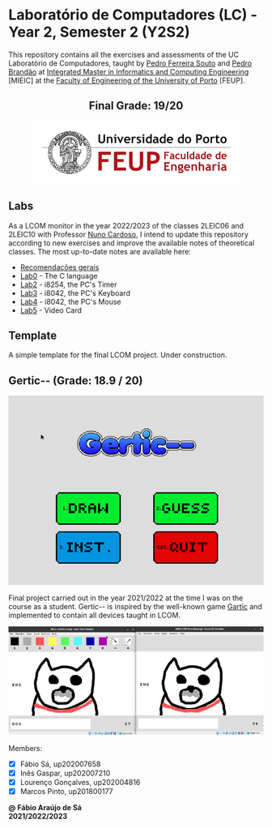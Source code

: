 # Laboratório de Computadores (LC) - Year 2, Semester 2 (Y2S2)

This repository contains all the exercises and assessments of the UC Laboratório de Computadores, taught by [Pedro Ferreira Souto](https://sigarra.up.pt/feup/pt/func_geral.formview?p_codigo=238172) and [Pedro Brandão](https://sigarra.up.pt/feup/pt/func_geral.formview?p_codigo=246574) at [Integrated Master in Informatics and Computing Engineering](https://sigarra.up.pt/feup/pt/cur_geral.cur_view?pv_curso_id=742) [MIEIC] at the [Faculty of Engineering of the University of Porto](https://sigarra.up.pt/feup/pt/web_page.Inicial) [FEUP]. <br>

<h2 align = "center" >Final Grade: 19/20</h2>
<p align = "center" >
  <img 
       title = "FEUP logo"
       src = "Images//FEUP_Logo.png" 
       alt = "FEUP Logo" 
       />
</p>

## Labs

As a LCOM monitor in the year 2022/2023 of the classes 2LEIC06 and 2LEIC10 with Professor [Nuno Cardoso](https://sigarra.up.pt/feup/pt/func_geral.FormView?p_codigo=683234), I intend to update this repository according to new exercises and improve the available notes of theoretical classes. The most up-to-date notes are available here:

- [Recomendações gerais](/Labs/)
- [Lab0](/Labs/lab0/) - The C language
- [Lab2](/Labs/lab2/) - i8254, the PC's Timer
- [Lab3](/Labs/lab3/) - i8042, the PC's Keyboard
- [Lab4](/Labs/lab4/) - i8042, the PC's Mouse
- [Lab5](/Labs/lab5/) - Video Card

## Template

A simple template for the final LCOM project. Under construction.

## Gertic-- (Grade: 18.9 / 20)

<p align = "center" >
  <img 
       title = "Gertic Initial Page"
       src = "Images//Gertic1.png" 
       alt = "Gertic Initial Page" 
       />
</p>

Final project carried out in the year 2021/2022 at the time I was on the course as a student. Gertic-- is inspired by the well-known game [Gartic](https://gartic.io) and implemented to contain all devices taught in LCOM.

<p align = "center" >
  <img 
       title = "Gertic Drawing"
       src = "Images//Gertic5.png" 
       alt = "Gertic Drawing" 
       />
</p>

Members:
- [x] Fábio Sá, up202007658 
- [x] Inês Gaspar, up202007210 
- [x] Lourenço Gonçalves, up202004816 
- [x] Marcos Pinto, up201800177

**@ Fábio Araújo de Sá** <br>
**2021/2022/2023**